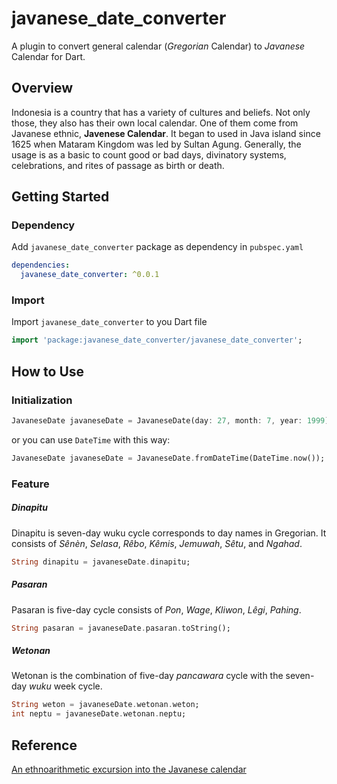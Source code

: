 # javanese_date_converter

A plugin to convert general calendar (*Gregorian* Calendar) to *Javanese* Calendar for Dart.

## Overview
Indonesia is a country that has a variety of cultures and beliefs.  Not only those, they also has their own local calendar.  One of them come from Javanese ethnic, **Javenese Calendar**.  It began to used in Java island since 1625 when Mataram Kingdom was led by Sultan Agung.  Generally, the usage is as a basic to count good or bad days, divinatory systems, celebrations, and rites of passage as birth or death.

##  Getting Started
### Dependency
Add `javanese_date_converter` package as dependency in `pubspec.yaml`
```yaml
dependencies:
  javanese_date_converter: ^0.0.1
```
### Import
Import `javanese_date_converter` to you Dart file
```dart
import 'package:javanese_date_converter/javanese_date_converter';
```

## How to Use
### Initialization
```dart
JavaneseDate javaneseDate = JavaneseDate(day: 27, month: 7, year: 1999)
```
or you can use `DateTime` with this way:
```dart
JavaneseDate javaneseDate = JavaneseDate.fromDateTime(DateTime.now());
```
### Feature
##### Dinapitu
Dinapitu is seven-day wuku cycle corresponds to day names in Gregorian.
It consists of *Sênèn*, *Selasa*, *Rêbo*, *Kêmis*, *Jemuwah*, *Sêtu*, and *Ngahad*.
```dart
String dinapitu = javaneseDate.dinapitu;
```
##### Pasaran
Pasaran is five-day cycle consists of *Pon*, *Wage*, *Kliwon*, *Lêgi*, *Pahing*.
```dart
String pasaran = javaneseDate.pasaran.toString();
```
##### Wetonan
Wetonan is the combination of five-day *pancawara* cycle with the seven-day *wuku* week cycle.
```dart
String weton = javaneseDate.wetonan.weton;
int neptu = javaneseDate.wetonan.neptu;
```

## Reference
[An ethnoarithmetic excursion into the Javanese calendar](http://https://arxiv.org/pdf/2012.10064.pdf "An ethnoarithmetic excursion into the Javanese calendar")